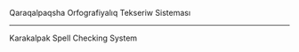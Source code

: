 Qaraqalpaqsha Orfografiyalıq Tekseriw Sisteması

-----------------------------------------------

Karakalpak Spell Checking System